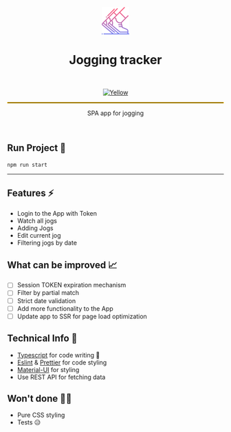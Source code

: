 <div align="center">

![jogging](public/jogging.png)

  <h1>Jogging tracker</h1>
    <br/>

[![Yellow](https://img.shields.io/badge/DEMO%20APP-Yellow-yellow?style=for-the-badge&logo=circle?link=https://yellow.systems)](https://yellow.systems/)

<hr style="border:1px solid rgb(255, 191, 2)"/>

SPA app for jogging

<br/>

<div align="left">

## Run Project 🚀

```text
npm run start
```

---

<div align="left">

## Features ⚡

-   Login to the App with Token
-   Watch all jogs
-   Adding Jogs
-   Edit current jog
-   Filtering jogs by date

## What can be improved 📈

-   [ ] Session TOKEN expiration mechanism
-   [ ] Filter by partial match
-   [ ] Strict date validation
-   [ ] Add more functionality to the App
-   [ ] Update app to SSR for page load optimization

## Technical Info 📃

-   <a href="https://www.typescriptlang.org/"> Typescript</a> for code writing 🖤
-   <a href="https://eslint.org/">Eslint</a> & <a href="https://prettier.io/">Prettier</a> for code styling
-   <a href="https://material-ui.com/">Material-UI</a> for styling
-   Use REST API for fetching data

## Won't done 🙅‍♂️

-   Pure CSS styling
-   Tests 😥

</div>
